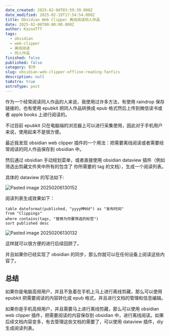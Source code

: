 ```yaml
---
date_created: 2025-02-06T03:59:39.000Z
date_modified: 2025-02-19T17:54:54.000Z
title: Obsidian Web Clipper 离线阅读同人作品
date: 2025-02-06T00:00:00.000Z
author: KazooTTT
tags:
  - obsidian
  - web-clipper
  - 离线阅读
  - 同人作品
finished: false
published: false
category: 软件
slug: obsidian-web-clipper-offline-reading-fanfics
description: null
toAstro: true
astroType: post
---
```


作为一个经常阅读同人作品的人来说，我使用过许多方法，有使用 raindrop 保存链接的，也有使用 epubkit 把同人作品转换成 epub 格式然后上传到微信读书或者 apple books 上进行阅读的。

不过目前 epubkit 只在电脑端的浏览器上可以进行采集使用，因此对于手机用户来说，使用起来不是很方便。

最近我发现 obsidian web clipper 插件的一个用法：把需要离线阅读或者需要经常阅读的同人作品保存到 obsidian 中。

然后通过 obsidian 手动规划菜单，或者直接使用 obsidian dataview 插件（例如筛选出剪藏文件夹中所有的包含了 你所需要的 tag 的文档），生成一个阅读列表。

具体的 dataview 的写法如下:

![Pasted image 20250206130152](<https://pictures.kazoottt.top/2025/02/20250206-Pasted%20image%2020250206130152.png>)

阅读列表生成效果如下：

```dataview
table dateformat(published, "yyyyMMdd") as "发布时间"
from "Clippings"
where contains(tags, "替换为你要筛选的标签")
sort published desc    
```

![Pasted image 20250206130132](<https://pictures.kazoottt.top/2025/02/20250206-Pasted%20image%2020250206130132.png>)

这样就可以很方便的进行后续回顾了。

并且如果你已经实现了 obsidian 的同步，那么你就可以在任何设备上阅读这些内容了。

## 总结

如果你是电脑高频用户，并且不急着在手机上马上进行离线剪藏，那么可以使用 epubkit 把需要阅读的内容转化成 epub 格式，并且进行文档的管理和信息编辑。

如果你是手机高频用户，并且需要马上进行离线剪藏，那么可以使用 obsidian web clipper 插件，把需要阅读的内容保存到 obsidian 中，进行离线阅读。如果后续文档内容变多，有去管理这些文档的需要了，可以使用 dataview 插件，diy 生成阅读列表。
